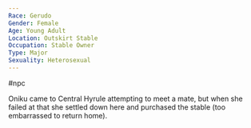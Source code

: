 ```yaml
---
Race: Gerudo
Gender: Female
Age: Young Adult
Location: Outskirt Stable
Occupation: Stable Owner
Type: Major
Sexuality: Heterosexual
---
```

 #npc 

Oniku came to Central Hyrule attempting to meet a mate, but when she failed at that she settled down here and purchased the stable (too embarrassed to return home).
